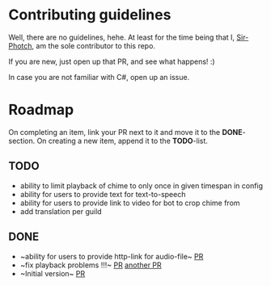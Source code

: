 # Contributing guidelines
Well, there are no guidelines, hehe. At least for the time being that I, [Sir-Photch](https://github.com/Sir-Photch), am the sole contributor to this repo.

If you are new, just open up that PR, and see what happens! :)

In case you are not familiar with C#, open up an issue.

# Roadmap
On completing an item, link your PR next to it and move it to the **DONE**-section.
On creating a new item, append it to the **TODO**-list.

## TODO
- ability to limit playback of chime to only once in given timespan in config
- ability for users to provide text for text-to-speech
- ability for users to provide link to video for bot to crop chime from
- add translation per guild

## DONE
- ~ability for users to provide http-link for audio-file~ [PR](https://github.com/Sir-Photch/DAB/pull/8)
- ~fix playback problems !!!~ [PR](https://github.com/Sir-Photch/DAB/pull/6) [another PR](https://github.com/Sir-Photch/DAB/pull/7)
- ~Initial version~ [PR](https://github.com/Sir-Photch/DAB/pull/5)
